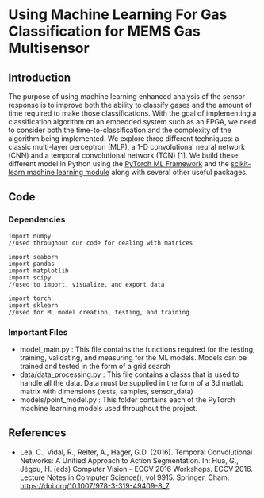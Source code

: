 # Using Machine Learning For Gas Classification for MEMS Gas Multisensor
## Introduction
   The purpose of using machine learning enhanced analysis of the sensor response is to improve both the ability to classify gases and the amount of time required to make those classifications. With the goal of implementing a classification algorithm on an embedded system such as an FPGA, we need to consider both the time-to-classification and the complexity of the algorithm being implemented. We explore three different techniques: a classic multi-layer perceptron (MLP), a 1-D convolutional neural network (CNN) and a temporal convolutional network (TCN) [1]. We build these different model in Python using the [PyTorch ML Framework](https://pytorch.org/) and the [scikit-learn machine learning module](https://scikit-learn.org/stable/) along with several other useful packages.

## Code 
### Dependencies
```
import numpy 
//used throughout our code for dealing with matrices

import seaborn
import pandas
import matplotlib
import scipy
//used to import, visualize, and export data

import torch
import sklearn
//used for ML model creation, testing, and training
```
### Important Files
* model_main.py : This file contains the functions required for the testing, training, validating, and measuring for the ML models. Models can be trained and tested in the form of a grid search
* data/data_processing.py : This file contains a classs that is used to handle all the data. Data must be supplied in the form of a 3d matlab matrix with dimensions (tests, samples, sensor_data)
* models/point_model.py :  This folder contains each of the PyTorch machine learning models used throughout the project. 

## References
* Lea, C., Vidal, R., Reiter, A., Hager, G.D. (2016). Temporal Convolutional Networks: A Unified Approach to Action Segmentation. In: Hua, G., Jégou, H. (eds) Computer Vision – ECCV 2016 Workshops. ECCV 2016. Lecture Notes in Computer Science(), vol 9915. Springer, Cham. https://doi.org/10.1007/978-3-319-49409-8_7
